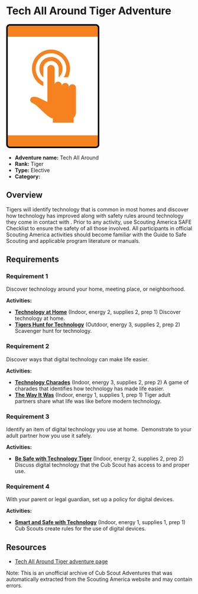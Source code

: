 # Tech All Around Tiger Adventure

![Tech All Around Tiger adventure belt loop](images/tech-all-around.jpg)

- **Adventure name:** Tech All Around
- **Rank:** Tiger
- **Type:** Elective
- **Category:** 

## Overview

Tigers will identify technology that is common in most homes and discover how technology has improved along with safety rules around technology they come in contact with . Prior to any activity, use Scouting America SAFE Checklist to ensure the safety of all those involved. All participants in official Scouting America activities should become familiar with the Guide to Safe Scouting and applicable program literature or manuals.

## Requirements

### Requirement 1

Discover technology around your home, meeting place, or neighborhood.

**Activities:**

- **[Technology at Home](https://www.scouting.org/cub-scout-activities/technology-at-home/)** (Indoor, energy 2, supplies 2, prep 1)
  Discover technology at home.
- **[Tigers Hunt for Technology](https://www.scouting.org/cub-scout-activities/tigers-hunt-for-technology/)** (Outdoor, energy 3, supplies 2, prep 2)
  Scavenger hunt for technology.

### Requirement 2

Discover ways that digital technology can make life easier.

**Activities:**

- **[Technology Charades](https://www.scouting.org/cub-scout-activities/technology-charades/)** (Indoor, energy 3, supplies 2, prep 2)
  A game of charades that  identifies  how technology has made life easier.
- **[The Way It Was](https://www.scouting.org/cub-scout-activities/the-way-it-was/)** (Indoor, energy 1, supplies 1, prep 1)
  Tiger adult partners share what life was like before modern technology.

### Requirement 3

Identify an item of digital technology you use at home.  Demonstrate to your adult partner how you use it safely.

**Activities:**

- **[Be Safe with Technology Tiger](https://www.scouting.org/cub-scout-activities/be-safe-with-technology-tiger/)** (Indoor, energy 2, supplies 2, prep 2)
  Discuss digital technology that the Cub Scout has access to and proper use.

### Requirement 4

With your parent or legal guardian, set up a policy for digital devices.

**Activities:**

- **[Smart and Safe with Technology](https://www.scouting.org/cub-scout-activities/smart-and-safe-with-technology/)** (Indoor, energy 1, supplies 1, prep 1)
  Cub Scouts create rules for the use of digital devices.


## Resources

- [Tech All Around Tiger adventure page](https://www.scouting.org/cub-scout-adventures/tech-all-around/)

Note: This is an unofficial archive of Cub Scout Adventures that was automatically extracted from the Scouting America website and may contain errors.